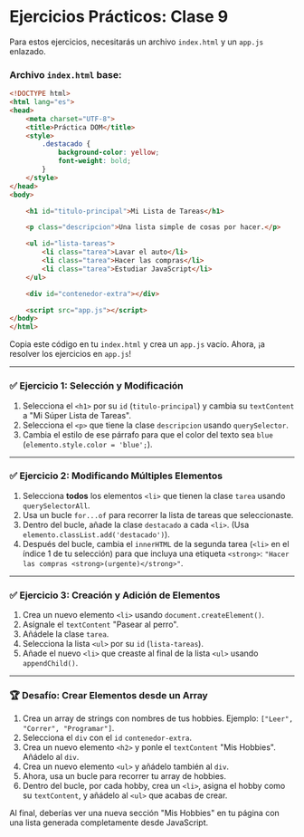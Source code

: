 # Ejercicios Prácticos: Clase 9

Para estos ejercicios, necesitarás un archivo `index.html` y un `app.js` enlazado.

### Archivo `index.html` base:

```html
<!DOCTYPE html>
<html lang="es">
<head>
    <meta charset="UTF-8">
    <title>Práctica DOM</title>
    <style>
        .destacado {
            background-color: yellow;
            font-weight: bold;
        }
    </style>
</head>
<body>

    <h1 id="titulo-principal">Mi Lista de Tareas</h1>

    <p class="descripcion">Una lista simple de cosas por hacer.</p>

    <ul id="lista-tareas">
        <li class="tarea">Lavar el auto</li>
        <li class="tarea">Hacer las compras</li>
        <li class="tarea">Estudiar JavaScript</li>
    </ul>

    <div id="contenedor-extra"></div>

    <script src="app.js"></script>
</body>
</html>
```

Copia este código en tu `index.html` y crea un `app.js` vacío. Ahora, ¡a resolver los ejercicios en `app.js`!

---

### ✅ Ejercicio 1: Selección y Modificación

1.  Selecciona el `<h1>` por su `id` (`titulo-principal`) y cambia su `textContent` a "Mi Súper Lista de Tareas".
2.  Selecciona el `<p>` que tiene la clase `descripcion` usando `querySelector`.
3.  Cambia el estilo de ese párrafo para que el color del texto sea `blue` (`elemento.style.color = 'blue';`).

---

### ✅ Ejercicio 2: Modificando Múltiples Elementos

1.  Selecciona **todos** los elementos `<li>` que tienen la clase `tarea` usando `querySelectorAll`.
2.  Usa un bucle `for...of` para recorrer la lista de tareas que seleccionaste.
3.  Dentro del bucle, añade la clase `destacado` a cada `<li>`. (Usa `elemento.classList.add('destacado')`).
4.  Después del bucle, cambia el `innerHTML` de la segunda tarea (`<li>` en el índice 1 de tu selección) para que incluya una etiqueta `<strong>`: `"Hacer las compras <strong>(urgente)</strong>"`.

---

### ✅ Ejercicio 3: Creación y Adición de Elementos

1.  Crea un nuevo elemento `<li>` usando `document.createElement()`.
2.  Asígnale el `textContent` "Pasear al perro".
3.  Añádele la clase `tarea`.
4.  Selecciona la lista `<ul>` por su `id` (`lista-tareas`).
5.  Añade el nuevo `<li>` que creaste al final de la lista `<ul>` usando `appendChild()`.

---

### 🏆 Desafío: Crear Elementos desde un Array

1.  Crea un array de strings con nombres de tus hobbies. Ejemplo: `["Leer", "Correr", "Programar"]`.
2.  Selecciona el `div` con el `id` `contenedor-extra`.
3.  Crea un nuevo elemento `<h2>` y ponle el `textContent` "Mis Hobbies". Añádelo al `div`.
4.  Crea un nuevo elemento `<ul>` y añádelo también al `div`.
5.  Ahora, usa un bucle para recorrer tu array de hobbies.
6.  Dentro del bucle, por cada hobby, crea un `<li>`, asigna el hobby como su `textContent`, y añádelo al `<ul>` que acabas de crear.

Al final, deberías ver una nueva sección "Mis Hobbies" en tu página con una lista generada completamente desde JavaScript.
